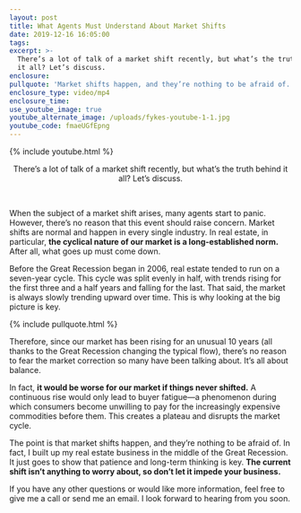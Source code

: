 ```yaml
---
layout: post
title: What Agents Must Understand About Market Shifts
date: 2019-12-16 16:05:00
tags:
excerpt: >-
  There’s a lot of talk of a market shift recently, but what’s the truth behind
  it all? Let’s discuss.
enclosure:
pullquote: 'Market shifts happen, and they’re nothing to be afraid of.'
enclosure_type: video/mp4
enclosure_time:
use_youtube_image: true
youtube_alternate_image: /uploads/fykes-youtube-1-1.jpg
youtube_code: fmaeUGfEpng
---
```


{% include youtube.html %}

<center>There&rsquo;s a lot of talk of a market shift recently, but what&rsquo;s the truth behind it all? Let&rsquo;s discuss.</center>

&nbsp;

When the subject of a market shift arises, many agents start to panic. However, there’s no reason that this event should raise concern. Market shifts are normal and happen in every single industry. In real estate, in particular, **the cyclical nature of our market is a long-established norm.** After all, what goes up must come down.&nbsp;

Before the Great Recession began in 2006, real estate tended to run on a seven-year cycle. This cycle was split evenly in half, with trends rising for the first three and a half years and falling for the last. That said, the market is always slowly trending upward over time. This is why looking at the big picture is key.

{% include pullquote.html %}

Therefore, since our market has been rising for an unusual 10 years (all thanks to the Great Recession changing the typical flow), there’s no reason to fear the market correction so many have been talking about. It’s all about balance.&nbsp;

In fact, **it would be worse for our market if things never shifted.** A continuous rise would only lead to buyer fatigue—a phenomenon during which consumers become unwilling to pay for the increasingly expensive commodities before them. This creates a plateau and disrupts the market cycle.&nbsp;

The point is that market shifts happen, and they’re nothing to be afraid of. In fact, I built up my real estate business in the middle of the Great Recession. It just goes to show that patience and long-term thinking is key. **The current shift isn’t anything to worry about, so don’t let it impede your business.&nbsp;**

If you have any other questions or would like more information, feel free to give me a call or send me an email. I look forward to hearing from you soon.